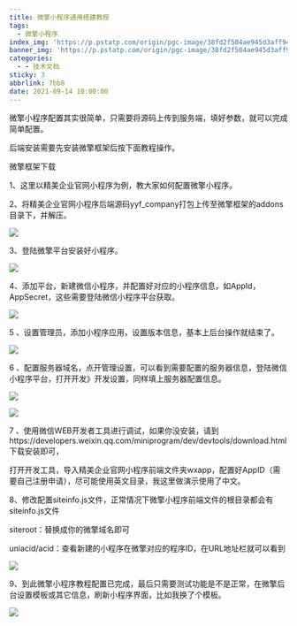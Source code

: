 ```yaml
---
title: 微擎小程序通用搭建教程
tags:
  - 微擎小程序
index_img: 'https://p.pstatp.com/origin/pgc-image/38fd2f504ae945d3aff94832443f831e'
banner_img: 'https://p.pstatp.com/origin/pgc-image/38fd2f504ae945d3aff94832443f831e'
categories:
  - - 技术文档
sticky: 3
abbrlink: 7bb8
date: 2021-09-14 10:00:00
---
```


微擎小程序配置其实很简单，只需要将源码上传到服务端，填好参数，就可以完成简单配置。

后端安装需要先安装微擎框架后按下面教程操作。

微擎框架下载

1、这里以精美企业官网小程序为例，教大家如何配置微擎小程序。

2、将精美企业官网小程序后端源码yyf_company打包上传至微擎框架的addons目录下，并解压。

![](https://p.pstatp.com/origin/pgc-image/887cf539a09f456395975335aa2a0d1c)

3、登陆微擎平台安装好小程序。

![](https://p.pstatp.com/origin/pgc-image/a24c94701b9a45718870c84817025920)

4、添加平台，新建微信小程序，并配置好对应的小程序信息，如AppId，AppSecret，这些需要登陆微信小程序平台获取。

![](https://p.pstatp.com/origin/pgc-image/2a78d70d3548433e842ee4688d59393c)

5 、设置管理员，添加小程序应用，设置版本信息，基本上后台操作就结束了。

![](https://p.pstatp.com/origin/pgc-image/2c5881c32554402f88bdebd8fb34a3a5)

6 、配置服务器域名，点开管理设置，可以看到需要配置的服务器信息，登陆微信小程序平台，打开开发》开发设置，同样填上服务器配置信息。

![](https://p.pstatp.com/origin/pgc-image/478e343e295446bea8e153fc0280dfa2)

![](https://p.pstatp.com/origin/pgc-image/dd5cfce264ba49cf8af5bbe16c99cd6a)

7 、使用微信WEB开发者工具进行调试，如果你没安装，请到https://developers.weixin.qq.com/miniprogram/dev/devtools/download.html下载安装即可，

打开开发工具，导入精美企业官网小程序前端文件夹wxapp，配置好AppID（需要自己注册申请），尽可能使用英文目录，我这里做演示使用了中文。



8、修改配置siteinfo.js文件，正常情况下微擎小程序前端文件的根目录都会有siteinfo.js文件

siteroot：替换成你的微擎域名即可

uniacid/acid：查看新建的小程序在微擎对应的程序ID，在URL地址栏就可以看到

![](https://p.pstatp.com/origin/pgc-image/f46d1f1c8f88493792c273c662898a0b)

9、到此微擎小程序教程配置已完成，最后只需要测试功能是不是正常，在微擎后台设置模板或其它信息，刷新小程序界面，比如我换了个模板。

![](https://p.pstatp.com/origin/pgc-image/12e4a5a884ed4dabba113067224376d5)

